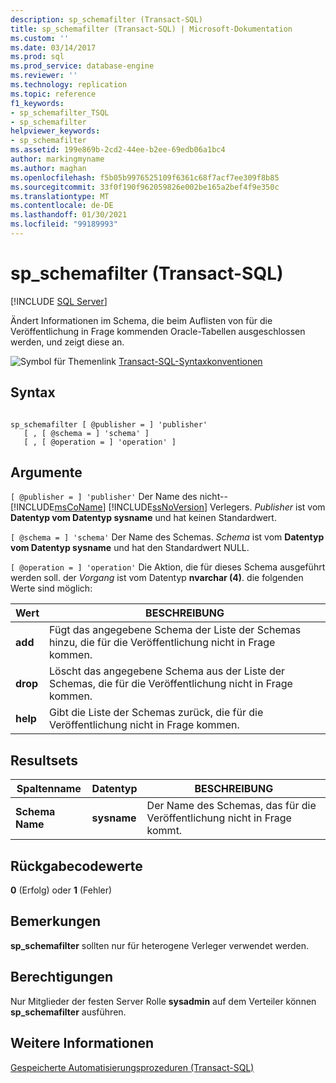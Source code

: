 ```yaml
---
description: sp_schemafilter (Transact-SQL)
title: sp_schemafilter (Transact-SQL) | Microsoft-Dokumentation
ms.custom: ''
ms.date: 03/14/2017
ms.prod: sql
ms.prod_service: database-engine
ms.reviewer: ''
ms.technology: replication
ms.topic: reference
f1_keywords:
- sp_schemafilter_TSQL
- sp_schemafilter
helpviewer_keywords:
- sp_schemafilter
ms.assetid: 199e869b-2cd2-44ee-b2ee-69edb06a1bc4
author: markingmyname
ms.author: maghan
ms.openlocfilehash: f5b05b9976525109f6361c68f7acf7ee309f8b85
ms.sourcegitcommit: 33f0f190f962059826e002be165a2bef4f9e350c
ms.translationtype: MT
ms.contentlocale: de-DE
ms.lasthandoff: 01/30/2021
ms.locfileid: "99189993"
---
```

# <a name="sp_schemafilter-transact-sql"></a>sp_schemafilter (Transact-SQL)
[!INCLUDE [SQL Server](../../includes/applies-to-version/sqlserver.md)]

  Ändert Informationen im Schema, die beim Auflisten von für die Veröffentlichung in Frage kommenden Oracle-Tabellen ausgeschlossen werden, und zeigt diese an.  
  
 ![Symbol für Themenlink](../../database-engine/configure-windows/media/topic-link.gif "Symbol für Themenlink") [Transact-SQL-Syntaxkonventionen](../../t-sql/language-elements/transact-sql-syntax-conventions-transact-sql.md)  
  
## <a name="syntax"></a>Syntax  
  
```  
  
sp_schemafilter [ @publisher = ] 'publisher'   
   [ , [ @schema = ] 'schema' ]   
   [ , [ @operation = ] 'operation' ]   
```  
  
## <a name="arguments"></a>Argumente  
`[ @publisher = ] 'publisher'` Der Name des nicht-- [!INCLUDE[msCoName](../../includes/msconame-md.md)] [!INCLUDE[ssNoVersion](../../includes/ssnoversion-md.md)] Verlegers. *Publisher* ist vom **Datentyp vom Datentyp sysname** und hat keinen Standardwert.  
  
`[ @schema = ] 'schema'` Der Name des Schemas. *Schema* ist vom **Datentyp vom Datentyp sysname** und hat den Standardwert NULL.  
  
`[ @operation = ] 'operation'` Die Aktion, die für dieses Schema ausgeführt werden soll. der *Vorgang* ist vom Datentyp **nvarchar (4)**. die folgenden Werte sind möglich:  
  
|Wert|BESCHREIBUNG|  
|-----------|-----------------|  
|**add**|Fügt das angegebene Schema der Liste der Schemas hinzu, die für die Veröffentlichung nicht in Frage kommen.|  
|**drop**|Löscht das angegebene Schema aus der Liste der Schemas, die für die Veröffentlichung nicht in Frage kommen.|  
|**help**|Gibt die Liste der Schemas zurück, die für die Veröffentlichung nicht in Frage kommen.|  
  
## <a name="result-sets"></a>Resultsets  
  
|Spaltenname|Datentyp|BESCHREIBUNG|  
|-----------------|---------------|-----------------|  
|**Schema Name**|**sysname**|Der Name des Schemas, das für die Veröffentlichung nicht in Frage kommt.|  
  
## <a name="return-code-values"></a>Rückgabecodewerte  
 **0** (Erfolg) oder **1** (Fehler)  
  
## <a name="remarks"></a>Bemerkungen  
 **sp_schemafilter** sollten nur für heterogene Verleger verwendet werden.  
  
## <a name="permissions"></a>Berechtigungen  
 Nur Mitglieder der festen Server Rolle **sysadmin** auf dem Verteiler können **sp_schemafilter** ausführen.  
  
## <a name="see-also"></a>Weitere Informationen  
 [Gespeicherte Automatisierungsprozeduren &#40;Transact-SQL&#41;](../../relational-databases/system-stored-procedures/replication-stored-procedures-transact-sql.md)  
  
  
